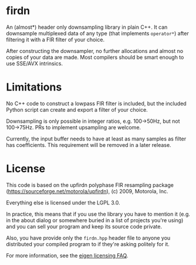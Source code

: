 # firdn

An (almost*) header only downsampling library in plain C++.
It can downsample multiplexed data of any type (that implements
`operator*`) after filtering it with a FIR filter of your choice.

After constructing the downsampler, no further allocations and almost
no copies of your data are made. Most compilers should be smart enough to use
SSE/AVX intrinsics.

# Limitations

No C++ code to construct a lowpass FIR filter is included, but the included
Python script can create and export a filter of your choice.

Downsampling is only possible in integer ratios, e.g. 100->50Hz, but not
100->75Hz. PRs to implement upsampling are welcome.

Currently, the input buffer needs to have at least as many samples as
filter has coefficients. This requirement will be removed in a later release.

# License

This code is based on the upfirdn polyphase FIR resampling package
(https://sourceforge.net/motorola/upfirdn), (c) 2009, Motorola, Inc.

Everything else is licensed under the LGPL 3.0.

In practice, this means that if you use the library you have to mention it
(e.g. in the about dialog or somewhere buried in a list of projects you're
using) and you can sell your program and keep its source code private.

Also, you have provide only the `firdn.hpp` header file to anyone you
distributed your compiled program to if they're asking politely for it.

For more information, see the [eigen licensing FAQ](http://eigen.tuxfamily.org/index.php?title=Licensing_FAQ#So_what_does_the_LGPL_require_me_to_do.3F).
